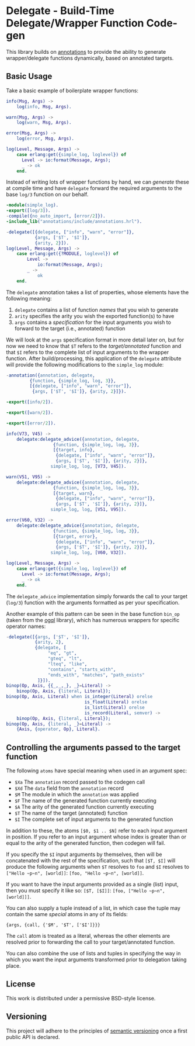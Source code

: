 # Delegate - Build-Time Delegate/Wrapper Function Code-gen

This library builds on 
[annotations](https://github.com/hyperthunk/annotations) to provide the 
ability to generate wrapper/delegate functions dynamically, based on annotated
targets.

## Basic Usage

Take a basic example of boilerplate wrapper functions:

```erlang
info(Msg, Args) ->
    log(info, Msg, Args).

warn(Msg, Args) ->
    log(warn, Msg, Args).

error(Msg, Args) ->
    log(error, Msg, Args).

log(Level, Message, Args) ->
    case erlang:get({simple_log, loglevel}) of
      Level -> io:format(Message, Args);
      _ -> ok
    end.
```

Instead of writing lots of wrapper functions by hand, we can *generate* these
at compile time and have `delegate` forward the required arguments to the 
base `log/3` function on our behalf.

```erlang
-module(simple_log).
-export([log/3]).
-compile({no_auto_import, [error/2]}).
-include_lib("annotations/include/annotations.hrl").

-delegate([{delegate, ["info", "warn", "error"]},
           {args, ['$T', '$I']},
           {arity, 2}]).
log(Level, Message, Args) ->
    case erlang:get({?MODULE, loglevel}) of
        Level ->
            io:format(Message, Args);
        _ ->
            ok
    end.
```

The `delegate` annotation takes a list of properties, whose elements have the
following meaning:

1. `delegate` contains a list of function *names* that you wish to generate
2. `arity` specifies the arity you wish the exported function(s) to have
3. `args` contains a *specification* for the input arguments you wish to forward to the target (i.e., annotated) function

We will look at the `args` specification format in more detail later on, but
for now we need to know that `$T` refers to the *target/annotated* function
and that `$I` refers to the complete list of input arguments to the wrapper
function. After build/processing, this application of the `delegate` attribute
will provide the following modifications to the `simple_log` module:

```erlang
-annotation({annotation, delegate,
	     {function, {simple_log, log, 3}},
	     [{delegate, ["info", "warn", "error"]},
	      {args, ['$T', '$I']}, {arity, 2}]}).

-export([info/2]).

-export([warn/2]).

-export([error/2]).

info(V73, V45) ->
    delegate:delegate_advice({annotation, delegate,
			      {function, {simple_log, log, 3}},
			      [{target, info},
			       {delegate, ["info", "warn", "error"]},
			       {args, ['$T', '$I']}, {arity, 2}]},
			     simple_log, log, [V73, V45]).

warn(V51, V95) ->
    delegate:delegate_advice({annotation, delegate,
			      {function, {simple_log, log, 3}},
			      [{target, warn},
			       {delegate, ["info", "warn", "error"]},
			       {args, ['$T', '$I']}, {arity, 2}]},
			     simple_log, log, [V51, V95]).

error(V60, V32) ->
    delegate:delegate_advice({annotation, delegate,
			      {function, {simple_log, log, 3}},
			      [{target, error},
			       {delegate, ["info", "warn", "error"]},
			       {args, ['$T', '$I']}, {arity, 2}]},
			     simple_log, log, [V60, V32]).

log(Level, Message, Args) ->
    case erlang:get({simple_log, loglevel}) of
      Level -> io:format(Message, Args);
      _ -> ok
    end.
```

The `delegate_advice` implementation simply forwards the call to your 
target (`log/3`) function with the arguments formatted as per your 
specification.

Another example of this pattern can be seen in the base function `bin_op`
(taken from the [ogql](https://github.com/hyperthunk/ogql) library), which has
numerous wrappers for specific operator names:

```erlang
-delegate([{args, ['$T', '$I']},
           {arity, 2},
           {delegate, [
                "eq", "gt",
                "gteq", "lt",
                "lteq", "like", 
                "contains", "starts_with",
                "ends_with", "matches", "path_exists"
            ]}]).
binop(Op, Axis, {{_,_,_}, _}=Literal) ->
    binop(Op, Axis, {literal, Literal});
binop(Op, Axis, Literal) when is_integer(Literal) orelse
                              is_float(Literal) orelse
                              is_list(Literal) orelse
                              is_record(Literal, semver) ->
    binop(Op, Axis, {literal, Literal});
binop(Op, Axis, {literal, _}=Literal) ->
    {Axis, {operator, Op}, Literal}.
```

## Controlling the arguments passed to the target function

The following `atoms` have special meaning when used in an argument spec:

- `$Xa` The `annotation` record passed to the codegen call
- `$Xd` The `data` field from the `annotation` record
- `$M`  The module in which the `annotation` was applied
- `$F`  The name of the generated function currently executing
- `$A`  The arity of the generated function currently executing
- `$T`  The name of the target (annotated) function
- `$I`  The complete set of input arguments to the generated function

In addition to these, the atoms `[$0, $1 .. $N]` refer to each input argument
in position. If you refer to an input argument whose index is greater than or
equal to the arity of the generated function, then codegen will fail.

If you specify the `$I` input arguments by themselves, then will be 
concatenated with the rest of the specification, such that `[$T, $I]` will
produce the following arguments when `$T` resolves to `foo` and `$I` resolves
to `["Hello ~p~n", [world]]`: `[foo, "Hello ~p~n", [world]]`.

If you want to have the input arguments provided as a single (list) input, 
then you must specify it like so: `[$T, [$I]]`: `[foo, ["Hello ~p~n", [world]]]`.

You can also supply a tuple instead of a list, in which case the tuple may
contain the same *special* atoms in any of its fields:

    {args, {call, {'$M', '$T', ['$I']}}}

The `call` atom is treated as a literal, whereas the other elements are 
resolved prior to forwarding the call to your target/annotated function.

You can also combine the use of lists and tuples in specifying the way in 
which you want the input arguments transformed prior to delegation taking
place.

## License

This work is distributed under a permissive BSD-style license.

## Versioning

This project will adhere to the principles of
[semantic versioning](http://semver.org) once a first public API is declared.
